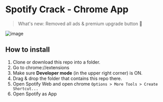 # Spotify Crack - Chrome App

> What's new: Removed all ads & premium upgrade button 🎉


![image](https://user-images.githubusercontent.com/13378059/64559212-58270800-d378-11e9-8280-47a9e051db8a.png)


## How to install

1. Clone or download this repo into a folder.
1. Go to chrome://extensions
2. Make sure **Developer mode** (in the upper right corner) is ON.
3. Drag & drop the folder that contains this repo there.
4. Open Spotify Web and open chrome `Options > More Tools > Create Shortcut...`
5. Open Spotify as App
